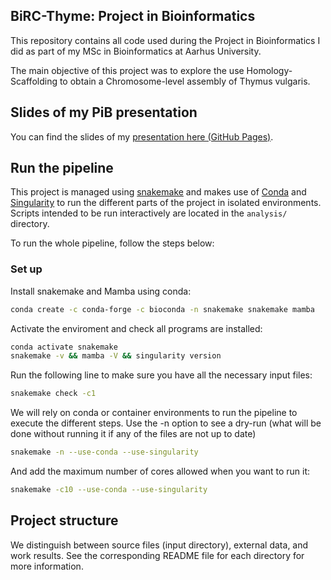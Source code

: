 ## BiRC-Thyme: Project in Bioinformatics

This repository contains all code used during the Project in Bioinformatics I did as part of my MSc in Bioinformatics at Aarhus University.

The main objective of this project was to explore the use Homology-Scaffolding to obtain a Chromosome-level assembly of Thymus vulgaris.

## Slides of my PiB presentation

You can find the slides of my [presentation here (GitHub Pages)](https://currocam.github.io/BiRC-Thyme/).

## Run the pipeline

This project is managed using [snakemake](https://snakemake.readthedocs.io/en/stable/) and makes use of [Conda](https://docs.conda.io/en/latest/) and [Singularity](https://sylabs.io/docs/) to run the different parts of the project in isolated environments. Scripts intended to be run interactively are located in the `analysis/` directory.

To run the whole pipeline, follow the steps below:

### Set up

Install snakemake and Mamba using conda:

``` bash
conda create -c conda-forge -c bioconda -n snakemake snakemake mamba
```

Activate the enviroment and check all programs are installed:

``` bash
conda activate snakemake
snakemake -v && mamba -V && singularity version
```

Run the following line to make sure you have all the necessary input files:

``` bash
snakemake check -c1
```

We will rely on conda or container environments to run the pipeline to execute the different steps. Use the -n option to see a dry-run (what will be done without running it if any of the files are not up to date)

``` bash
snakemake -n --use-conda --use-singularity
```

And add the maximum number of cores allowed when you want to run it:

``` bash
snakemake -c10 --use-conda --use-singularity
```

## Project structure

We distinguish between source files (input directory), external data, and work results. See the corresponding README file for each directory for more information.
